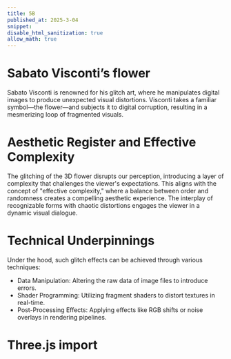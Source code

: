 ```yaml
---
title: 5B
published_at: 2025-3-04
snippet: 
disable_html_sanitization: true
allow_math: true
---
```


# Sabato Visconti’s flower
Sabato Visconti is renowned for his glitch art, where he manipulates digital images to produce unexpected visual distortions. Visconti takes a familiar symbol—the flower—and subjects it to digital corruption, resulting in a mesmerizing loop of fragmented visuals.

# Aesthetic Register and Effective Complexity
The glitching of the 3D flower disrupts our perception, introducing a layer of complexity that challenges the viewer's expectations. This aligns with the concept of "effective complexity," where a balance between order and randomness creates a compelling aesthetic experience. The interplay of recognizable forms with chaotic distortions engages the viewer in a dynamic visual dialogue.

# Technical Underpinnings
Under the hood, such glitch effects can be achieved through various techniques:

- Data Manipulation: Altering the raw data of image files to introduce errors.
- Shader Programming: Utilizing fragment shaders to distort textures in real-time.
- Post-Processing Effects: Applying effects like RGB shifts or noise overlays in rendering pipelines.


# Three.js import

 <script>
 	import * as THREE from '/scripts/three.js/three.module.js';
 	import { OrbitControls } from '/scripts/three.js/OrbitControls.js';
 	import { TeapotGeometry } from '/scripts/three.js/TeapotGeometry.js';
 	import { GUI } from '/scripts/three.js/lil-gui.module.min.js';
 
 	const container = document.getElementById('three.js_container');
 	const width = container.parentNode.scrollWidth;
 	const height = width * 9 / 16;
 
 	let camera, scene, renderer;
 	let cameraControls;
 	let effectController;
 	const teapotSize = 300;
 	let ambientLight, light;
 
 	let tess = -1; // force initialization
 	let bBottom, bLid, bBody, bFitLid, bNonBlinn, shading;
 	let teapot, textureCube;
 	const materials = {};
 
 	// Custom Shader Code
 	const vertexShader = `
 		varying vec3 vNormal;
 		void main() {
 			vNormal = normalMatrix * normal;
 			gl_Position = projectionMatrix * modelViewMatrix * vec4(position, 1.0);
 		}
 	`;
 
 	const fragmentShader = `
 		varying vec3 vNormal;
 		void main() {
 			float intensity = dot(normalize(vNormal), vec3(0.0, 0.0, 1.0));
 			gl_FragColor = vec4(0.5, 0.8, 1.0, 1.0) * intensity;
 		}
 	`;
 
 	init();
 	render();
 
 	function init() {
 		const canvasWidth = window.innerWidth;
 		const canvasHeight = window.innerHeight;
 
 		// CAMERA
 		camera = new THREE.PerspectiveCamera(45, canvasWidth / canvasHeight, 1, 80000);
 		camera.position.set(-600, 550, 1300);
 
 		// LIGHTS
 		ambientLight = new THREE.AmbientLight(0x7c7c7c, 2.0);
 		light = new THREE.DirectionalLight(0xFFFFFF, 2.0);
 		light.position.set(0.32, 0.39, 0.7);
 
 		// RENDERER
 		renderer = new THREE.WebGLRenderer({ antialias: true });
 		renderer.setPixelRatio(window.devicePixelRatio);
 		renderer.setSize(canvasWidth, canvasHeight);
 		container.appendChild(renderer.domElement);
 
 		// EVENTS
 		window.addEventListener('resize', onWindowResize);
 
 		// CONTROLS
 		cameraControls = new OrbitControls(camera, renderer.domElement);
 		cameraControls.addEventListener('change', render);
 
 		// TEXTURE MAP
 		const textureMap = new THREE.TextureLoader().load('textures/uv_grid_opengl.jpg');
 		textureMap.wrapS = textureMap.wrapT = THREE.RepeatWrapping;
 		textureMap.anisotropy = 16;
 		textureMap.colorSpace = THREE.SRGBColorSpace;
 
 		// REFLECTION MAP
 		const path = 'textures/cube/pisa/';
 		const urls = ['px.png', 'nx.png', 'py.png', 'ny.png', 'pz.png', 'nz.png'];
 		textureCube = new THREE.CubeTextureLoader().setPath(path).load(urls);
 
 		// MATERIALS
 		materials['wireframe'] = new THREE.MeshBasicMaterial({ wireframe: true });
 		materials['flat'] = new THREE.MeshPhongMaterial({ specular: 0x000000, flatShading: true, side: THREE.DoubleSide });
 		materials['smooth'] = new THREE.MeshLambertMaterial({ side: THREE.DoubleSide });
 		materials['glossy'] = new THREE.MeshPhongMaterial({ color: 0xc0c0c0, specular: 0x404040, shininess: 300, side: THREE.DoubleSide });
 		materials['textured'] = new THREE.MeshPhongMaterial({ map: textureMap, side: THREE.DoubleSide });
 		materials['reflective'] = new THREE.MeshPhongMaterial({ envMap: textureCube, side: THREE.DoubleSide });
 
 		// 🔵 Custom shader material
 		materials['customShader'] = new THREE.ShaderMaterial({
 			vertexShader,
 			fragmentShader,
 			side: THREE.DoubleSide
 		});
 
 		// SCENE
 		scene = new THREE.Scene();
 		scene.background = new THREE.Color(0xAAAAAA);
 		scene.add(ambientLight);
 		scene.add(light);
 
 		setupGui();
 	}
 
 	function onWindowResize() {
 		const canvasWidth = window.innerWidth;
 		const canvasHeight = window.innerHeight;
 
 		renderer.setSize(canvasWidth, canvasHeight);
 		camera.aspect = canvasWidth / canvasHeight;
 		camera.updateProjectionMatrix();
 
 		render();
 	}
 
 	function setupGui() {
 		effectController = {
 			newTess: 15,
 			bottom: true,
 			lid: true,
 			body: true,
 			fitLid: false,
 			nonblinn: false,
 			newShading: 'glossy'
 		};
 
 		const gui = new GUI();
 		gui.add(effectController, 'newTess', [2, 3, 4, 5, 6, 8, 10, 15, 20, 30, 40, 50]).name('Tessellation Level').onChange(render);
 		gui.add(effectController, 'lid').name('display lid').onChange(render);
 		gui.add(effectController, 'body').name('display body').onChange(render);
 		gui.add(effectController, 'bottom').name('display bottom').onChange(render);
 		gui.add(effectController, 'fitLid').name('snug lid').onChange(render);
 		gui.add(effectController, 'nonblinn').name('original scale').onChange(render);
 		gui.add(effectController, 'newShading', ['wireframe', 'flat', 'smooth', 'glossy', 'textured', 'reflective', 'customShader']).name('Shading').onChange(render);
 	}
 
 	function render() {
 		if (
 			effectController.newTess !== tess ||
 			effectController.bottom !== bBottom ||
 			effectController.lid !== bLid ||
 			effectController.body !== bBody ||
 			effectController.fitLid !== bFitLid ||
 			effectController.nonblinn !== bNonBlinn ||
 			effectController.newShading !== shading
 		) {
 			tess = effectController.newTess;
 			bBottom = effectController.bottom;
 			bLid = effectController.lid;
 			bBody = effectController.body;
 			bFitLid = effectController.fitLid;
 			bNonBlinn = effectController.nonblinn;
 			shading = effectController.newShading;
 
 			createNewTeapot();
 		}
 
 		if (shading === 'reflective') {
 			scene.background = textureCube;
 		} else {
 			scene.background = null;
 		}
 
 		renderer.render(scene, camera);
 	}
 
 	function createNewTeapot() {
 		if (teapot !== undefined) {
 			teapot.geometry.dispose();
 			scene.remove(teapot);
 		}
 
 		const geometry = new TeapotGeometry(
 			teapotSize,
 			tess,
 			effectController.bottom,
 			effectController.lid,
 			effectController.body,
 			effectController.fitLid,
 			!effectController.nonblinn
 		);
 
 		teapot = new THREE.Mesh(geometry, materials[shading]);
 		scene.add(teapot);
 	}
 
 </script>
